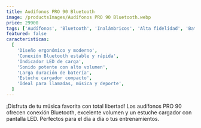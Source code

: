```yaml
---
title: Audífonos PRO 90 Bluetooth
image: /productsImages/Audífonos PRO 90 Bluetooth.webp
price: 29900
tags: ['Audífonos', 'Bluetooth', 'Inalámbricos', 'Alta fidelidad', 'Batería duradera', 'Alto volumen', 'Cargador LED']
featured: false
caracteristicas:
  [
    'Diseño ergonómico y moderno',
    'Conexión Bluetooth estable y rápida',
    'Indicador LED de carga',
    'Sonido potente con alto volumen',
    'Larga duración de batería',
    'Estuche cargador compacto',
    'Ideal para llamadas, música y deporte',
  ]
---
```


¡Disfruta de tu música favorita con total libertad! Los audífonos PRO 90 ofrecen conexión Bluetooth, excelente volumen y un estuche cargador con pantalla LED. Perfectos para el día a día o tus entrenamientos.
